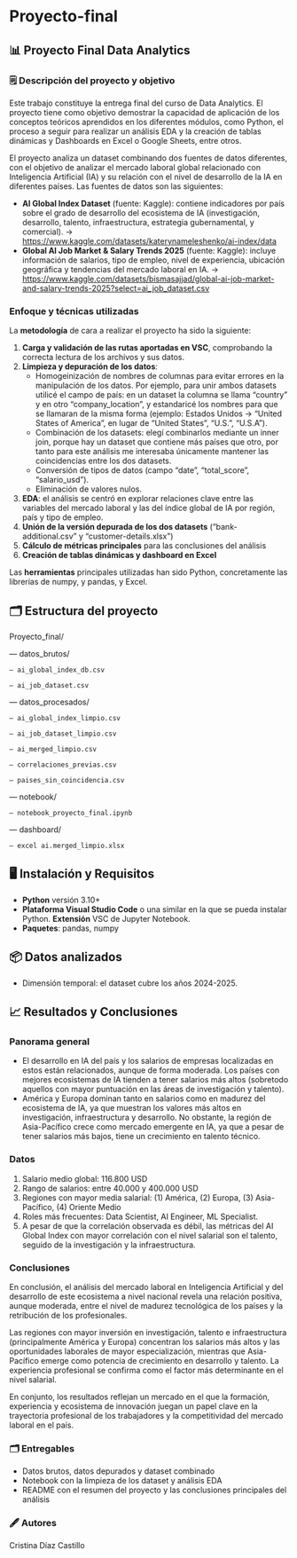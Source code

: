# Proyecto-final

## 📊 Proyecto Final Data Analytics

### 🗒️ Descripción del proyecto y objetivo

Este trabajo constituye la entrega final del curso de Data Analytics. El proyecto tiene como objetivo demostrar la capacidad de aplicación de los conceptos teóricos aprendidos en los diferentes módulos, como Python, el proceso a seguir para realizar un análisis EDA y la creación de tablas dinámicas y Dashboards en Excel o Google Sheets, entre otros.

El proyecto analiza un dataset combinando dos fuentes de datos diferentes, con el objetivo de analizar el mercado laboral global relacionado con Inteligencia Artificial (IA) y su relación con el nivel de desarrollo de la IA en diferentes países. Las fuentes de datos son las siguientes:

- **AI Global Index Dataset** (fuente: Kaggle): contiene indicadores por país sobre el grado de desarrollo del ecosistema de IA (investigación, desarrollo, talento, infraestructura, estrategia gubernamental, y comercial). → https://www.kaggle.com/datasets/katerynameleshenko/ai-index/data
- **Global AI Job Market & Salary Trends 2025** (fuente: Kaggle): incluye información de salarios, tipo de empleo, nivel de experiencia, ubicación geográfica y tendencias del mercado laboral en IA. → https://www.kaggle.com/datasets/bismasajjad/global-ai-job-market-and-salary-trends-2025?select=ai_job_dataset.csv

### Enfoque y técnicas utilizadas

La **metodología** de cara a realizar el proyecto ha sido la siguiente:

1. **Carga y validación de las rutas aportadas en VSC**, comprobando la correcta lectura de los archivos y sus datos.
2. **Limpieza y depuración de los datos**:
    - Homogeinización de nombres de columnas para evitar errores en la manipulación de los datos. Por ejemplo, para unir ambos datasets utilicé el campo de país: en un dataset la columna se llama “country” y en otro “company_location”, y estandaricé los nombres para que se llamaran de la misma forma (ejemplo: Estados Unidos → “United States of America”, en lugar de “United States”, “U.S.”, “U.S.A”).
    - Combinación de los datasets: elegí combinarlos mediante un inner join, porque hay un dataset que contiene más países que otro, por tanto para este análisis me interesaba únicamente mantener las coincidencias entre los dos datasets.
    - Conversión de tipos de datos (campo “date”, “total_score”, “salario_usd”).
    - Eliminación de valores nulos.
3. **EDA**: el análisis se centró en explorar relaciones clave entre las variables del mercado laboral y las del índice global de IA por región, país y tipo de empleo.
4. **Unión de la versión depurada de los dos datasets** (”bank-additional.csv” y “customer-details.xlsx”)
5. **Cálculo de métricas principales** para las conclusiones del análisis
6. **Creación de tablas dinámicas y dashboard en Excel**

Las **herramientas** principales utilizadas han sido Python, concretamente las librerías de numpy, y pandas, y Excel.

## 🗂️ Estructura del proyecto

Proyecto_final/

— datos_brutos/

    — ai_global_index_db.csv

    — ai_job_dataset.csv

— datos_procesados/

    — ai_global_index_limpio.csv

    — ai_job_dataset_limpio.csv

    — ai_merged_limpio.csv

    — correlaciones_previas.csv

    — paises_sin_coincidencia.csv

— notebook/

    — notebook_proyecto_final.ipynb

— dashboard/

    — excel ai.merged_limpio.xlsx

## 🖥️ Instalación y Requisitos

- **Python** versión 3.10+
- **Plataforma Visual Studio Code** o una similar en la que se pueda instalar Python. **Extensión** VSC de Jupyter Notebook.
- **Paquetes**: pandas, numpy

## 📦 Datos analizados

- Dimensión temporal: el dataset cubre los años 2024-2025.

## 📈 Resultados y Conclusiones

### **Panorama general**

- El desarrollo en IA del país y los salarios de empresas localizadas en estos están relacionados, aunque de forma moderada. Los países con mejores ecosistemas de IA tienden a tener salarios más altos (sobretodo aquellos con mayor puntuación en las áreas de investigación y talento).
- América y Europa dominan tanto en salarios como en madurez del ecosistema de IA, ya que muestran los valores más altos en investigación, infraestructura y desarrollo. No obstante, la región de Asia-Pacífico crece como mercado emergente en IA, ya que a pesar de tener salarios más bajos, tiene un crecimiento en talento técnico.

### **Datos**

1. Salario medio global: 116.800 USD
2. Rango de salarios: entre 40.000 y 400.000 USD
3. Regiones con mayor media salarial: (1) América, (2) Europa, (3) Asia-Pacífico, (4) Oriente Medio
4. Roles más frecuentes: Data Scientist, AI Engineer, ML Specialist.
5. A pesar de que la correlación observada es débil, las métricas del AI Global Index con mayor correlación con el nivel salarial son el talento, seguido de la investigación y la infraestructura.

### Conclusiones

En conclusión, el análisis del mercado laboral en Inteligencia Artificial y del desarrollo de este ecosistema a nivel nacional revela una relación positiva, aunque moderada, entre el nivel de madurez tecnológica de los países y la retribución de los profesionales. 

Las regiones con mayor inversión en investigación, talento e infraestructura (principalmente América y Europa) concentran los salarios más altos y las oportunidades laborales de mayor especialización, mientras que Asia-Pacífico emerge como potencia de crecimiento en desarrollo y talento. La experiencia profesional se confirma como el factor más determinante en el nivel salarial. 

En conjunto, los resultados reflejan un mercado en el que la formación, experiencia y ecosistema de innovación juegan un papel clave en la trayectoria profesional de los trabajadores y la competitividad del mercado laboral en el país.

### 🗂️ Entregables

- Datos brutos, datos depurados y dataset combinado
- Notebook con la limpieza de los dataset y análisis EDA
- README con el resumen del proyecto y las conclusiones principales del análisis

### 🖋️ Autores

Cristina Díaz Castillo
